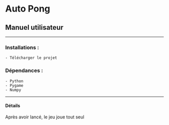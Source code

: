 # Auto Pong
## Manuel utilisateur
---
### Installations :
	- Télécharger le projet

### Dépendances :
	- Python
	- Pygame
	- Numpy
	

---
#### Détails
Après avoir lancé, le jeu joue tout seul